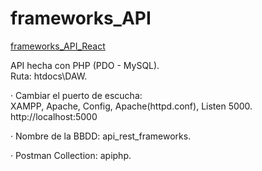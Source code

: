 # frameworks_API
  
[frameworks_API_React](https://github.com/LuisValles92/frameworks_API_React)  
  
API hecha con PHP (PDO - MySQL).  
Ruta: htdocs\DAW.  
  
· Cambiar el puerto de escucha:  
XAMPP, Apache, Config, Apache(httpd.conf), Listen 5000.  
http://localhost:5000  
  
· Nombre de la BBDD: api_rest_frameworks.  
  
· Postman Collection: apiphp.  
  
  
  
